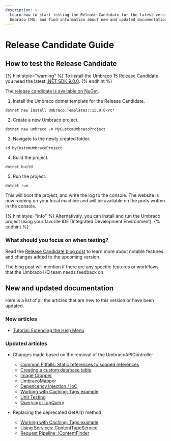 ```yaml
---
description: >-
  Learn how to start testing the Release Candidate for the latest version of
  Umbraco CMS, and find information about new and updated documentation.
---
```


# Release Candidate Guide

## How to test the Release Candidate

{% hint style="warning" %}
To install the Umbraco 15 Release Candidate you need the latest [.NET SDK 9.0.0](https://dotnet.microsoft.com/en-us/download/dotnet/9.0).
{% endhint %}

The[ release candidate is available on NuGet](https://www.nuget.org/packages/Umbraco.Cms/15.0.0-rc1).

1. Install the Umbraco dotnet template for the Release Candidate.

```
dotnet new install Umbraco.Templates::15.0.0-rc*
```

2. Create a new Umbraco project.

```
dotnet new umbraco -n MyCustomUmbracoProject
```

3. Navigate to the newly created folder.

```
cd MyCustomUmbracoProject
```

4. Build the project.

```
dotnet build
```

5. Run the project.

```
dotnet run
```

This will boot the project, and write the log to the console. The website is now running on your local machine and will be available on the ports written in the console.

{% hint style="info" %}
Alternatively, you can install and run the Umbraco project using your favorite IDE (Integrated Development Environment).
{% endhint %}

### What should you focus on when testing?

Read the [Release Candidate blog post](https://umbraco.com/blog/umbraco-15-release-candidate/) to learn more about notable features and changes added to the upcoming version.

The blog post will mention if there are any specific features or workflows that the Umbraco HQ team needs feedback on.

## New and updated documentation

Here is a list of all the articles that are new to this version or have been updated.

### New articles

* [Tutorial: Extending the Help Menu](tutorials/extending-the-help-menu.md)

### Updated articles

* Changes made based on the removal of the UmbracoAPIController
  * [Common Pitfalls: Static references to scoped references](reference/common-pitfalls.md#static-references-to-scoped-instances-such-as-umbracohelper)
  * [Creating a custom database table](extending/database.md)
  * [Image Cropper](fundamentals/backoffice/property-editors/built-in-umbraco-property-editors/image-cropper.md)
  * [UmbracoMapper](reference/mapping.md)
  * [Depencency Injection / IoC](reference/using-ioc.md)
  * [Working with Caching: Tags example](reference/cache/examples/tags.md)
  * [Unit Testing](implementation/unit-testing.md)
  * [Querying: ITagQuery](reference/querying/itagquery.md)

* Replacing the deprecated GetAll() method
  * [Working with Caching: Tags example](reference/cache/examples/tags.md)
  * [Using Services: ContentTypeService](reference/management/using-services/contenttypeservice.md)
  * [Request Pipeline: IContentFinder](reference/routing/request-pipeline/icontentfinder.md)
